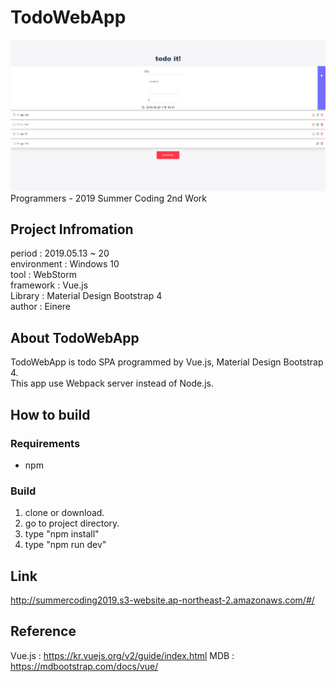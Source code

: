 # TodoWebApp
![screen_shot.png](./src/assets/screen_shot.png)
Programmers - 2019 Summer Coding 2nd Work  

## Project Infromation
period : 2019.05.13 ~ 20  
environment : Windows 10  
tool : WebStorm  
framework : Vue.js  
Library : Material Design Bootstrap 4  
author : Einere

## About TodoWebApp
TodoWebApp is todo SPA programmed by Vue.js, Material Design Bootstrap 4.    
This app use Webpack server instead of Node.js.  


## How to build
### Requirements
- npm

### Build
1. clone or download.
2. go to project directory.
3. type "npm install"
4. type "npm run dev"
  
## Link
http://summercoding2019.s3-website.ap-northeast-2.amazonaws.com/#/
  
## Reference
Vue.js : https://kr.vuejs.org/v2/guide/index.html
MDB : https://mdbootstrap.com/docs/vue/
